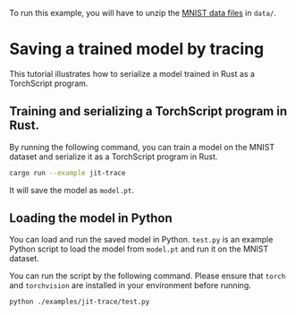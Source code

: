 To run this example, you will have to unzip the [MNIST data
files](http://yann.lecun.com/exdb/mnist/) in `data/`.

# Saving a trained model by tracing

This tutorial illustrates how to serialize a model trained in Rust as a TorchScript program.

## Training and serializing a TorchScript program in Rust.

By running the following command, you can train a model on the MNIST dataset and serialize it as a TorchScript program in Rust.

```bash
cargo run --example jit-trace
```

It will save the model as `model.pt`.

## Loading the model in Python

You can load and run the saved model in Python. 
`test.py` is an example Python script to load the model from `model.pt` and run it on the MNIST dataset.

You can run the script by the following command. 
Please ensure that `torch` and `torchvision` are installed in your environment before running.
```bash
python ./examples/jit-trace/test.py
```
